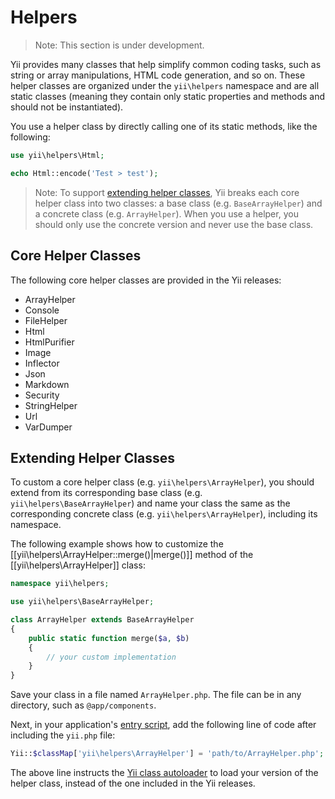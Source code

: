 Helpers
=======

> Note: This section is under development.

Yii provides many classes that help simplify common coding tasks, such as string or array manipulations,
HTML code generation, and so on. These helper classes are organized under the `yii\helpers` namespace and
are all static classes (meaning they contain only static properties and methods and should not be instantiated).

You use a helper class by directly calling one of its static methods, like the following:

```php
use yii\helpers\Html;

echo Html::encode('Test > test');
```

> Note: To support [extending helper classes](#extending-helper-classes), Yii breaks each core helper class
  into two classes: a base class (e.g. `BaseArrayHelper`) and a concrete class (e.g. `ArrayHelper`).
  When you use a helper, you should only use the concrete version and never use the base class.


## Core Helper Classes

The following core helper classes are provided in the Yii releases:

- ArrayHelper
- Console
- FileHelper
- Html
- HtmlPurifier
- Image
- Inflector
- Json
- Markdown
- Security
- StringHelper
- Url
- VarDumper


## Extending Helper Classes

To custom a core helper class (e.g. `yii\helpers\ArrayHelper`), you should extend from its corresponding base class
(e.g. `yii\helpers\BaseArrayHelper`) and name your class the same as the corresponding concrete class
(e.g. `yii\helpers\ArrayHelper`), including its namespace.

The following example shows how to customize the [[yii\helpers\ArrayHelper::merge()|merge()]] method of the
[[yii\helpers\ArrayHelper]] class:

```php
namespace yii\helpers;

use yii\helpers\BaseArrayHelper;

class ArrayHelper extends BaseArrayHelper
{
    public static function merge($a, $b)
    {
        // your custom implementation
    }
}
```

Save your class in a file named `ArrayHelper.php`. The file can be in any directory, such as `@app/components`.

Next, in your application's [entry script](structure-entry-scripts.md), add the following line of code
after including the `yii.php` file:

```php
Yii::$classMap['yii\helpers\ArrayHelper'] = 'path/to/ArrayHelper.php';
```

The above line instructs the [Yii class autoloader](concept-autoloading.md) to load your version of the helper
class, instead of the one included in the Yii releases.
